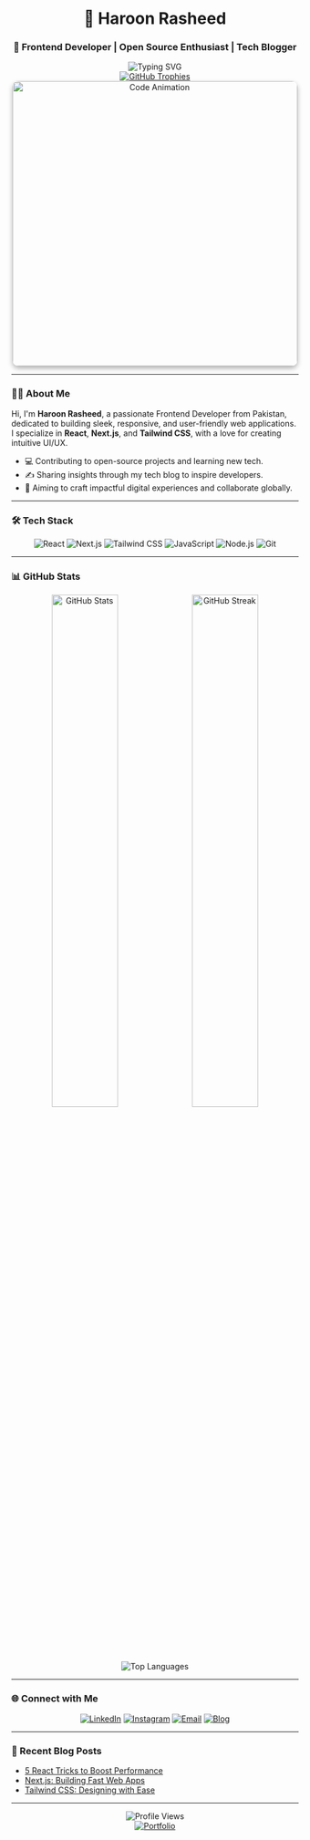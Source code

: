 <div align="center">
  <h1>🚀 Haroon Rasheed</h1>
  <h3>🌟 Frontend Developer | Open Source Enthusiast | Tech Blogger</h3>
  <img src="https://readme-typing-svg.demolab.com?font=Inter&size=20&duration=3500&pause=800&color=4FD1C5&center=true&vCenter=true&width=460&lines=Frontend+Developer;Open+Source+Contributor;Tech+Blogger;UI+UX+Enthusiast" alt="Typing SVG" />
</div>

<div align="center">
  <a href="https://haroon-rasheed.vercel.app/">
    <img src="https://github-profile-trophy.vercel.app/?username=haroonrasheedpk&theme=darkhub&row=1&column=6&margin-w=8&margin-h=8" alt="GitHub Trophies" />
  </a>
</div>

<div align="center">
  <img src="https://i.pinimg.com/originals/75/87/df/7587df77ef521cf98057d0028ee983f1.gif" alt="Code Animation" width="500" style="border-radius: 10px; box-shadow: 0 4px 8px rgba(0,0,0,0.3);" />
</div>

---

### 👨‍💻 About Me

Hi, I'm **Haroon Rasheed**, a passionate Frontend Developer from Pakistan, dedicated to building sleek, responsive, and user-friendly web applications. I specialize in **React**, **Next.js**, and **Tailwind CSS**, with a love for creating intuitive UI/UX.

- 💻 Contributing to open-source projects and learning new tech.  
- ✍️ Sharing insights through my tech blog to inspire developers.  
- 🎯 Aiming to craft impactful digital experiences and collaborate globally.

---

### 🛠 Tech Stack

<div align="center">
  <img src="https://img.shields.io/badge/React-20232A?style=for-the-badge&logo=react&logoColor=61DAFB" alt="React" />
  <img src="https://img.shields.io/badge/Next.js-000000?style=for-the-badge&logo=nextdotjs&logoColor:white" alt="Next.js" />
  <img src="https://img.shields.io/badge/Tailwind_CSS-38B2AC?style=for-the-badge&logo=tailwind-css&logoColor:white" alt="Tailwind CSS" />
  <img src="https://img.shields.io/badge/JavaScript-F7DF1E?style=for-the-badge&logo=javascript&logoColor=black" alt="JavaScript" />
  <img src="https://img.shields.io/badge/Node.js-339933?style=for-the-badge&logo=nodedotjs&logoColor:white" alt="Node.js" />
  <img src="https://img.shields.io/badge/Git-F05032?style=for-the-badge&logo=git&logoColor:white" alt="Git" />
</div>

---

### 📊 GitHub Stats

<div align="center">
  <img src="https://github-readme-stats.vercel.app/api?username=haroonrasheedpk&show_icons=true&theme=vision-friendly-dark" alt="GitHub Stats" width="48%" />
  <img src="https://github-readme-streak-stats.herokuapp.com/?user=haroonrasheedpk&theme=vision-friendly-dark" alt="GitHub Streak" width="48%" />
</div>

<div align="center">
  <img src="https://github-readme-stats.vercel.app/api/top-langs/?username=haroonrasheedpk&layout=compact&theme=vision-friendly-dark" alt="Top Languages" />
</div>

---

### 🌐 Connect with Me

<div align="center">
  <a href="https://www.linkedin.com/in/haroon-rasheed-pk/"><img src="https://img.shields.io/badge/LinkedIn-0A66C2?style=for-the-badge&logo=linkedin&logoColor:white" alt="LinkedIn" /></a>
  <a href="https://www.instagram.com/haroondevpk/"><img src="https://img.shields.io/badge/Instagram-E4405F?style=for-the-badge&logo=instagram&logoColor:white" alt="Instagram" /></a>
  <a href="mailto:haroonrasheedpk@example.com"><img src="https://img.shields.io/badge/Email-EA4335?style=for-the-badge&logo=gmail&logoColor:white" alt="Email" /></a>
  <a href="https://blog.haroonpk.dev/"><img src="https://img.shields.io/badge/Blog-FF5722?style=for-the-badge&logo=hashnode&logoColor:white" alt="Blog" /></a>
</div>

---

### 📝 Recent Blog Posts
<!-- BLOG-POST-LIST:START -->
- [5 React Tricks to Boost Performance](https://blog.haroonpk.dev/post/react-tricks)
- [Next.js: Building Fast Web Apps](https://blog.haroonpk.dev/post/nextjs-fast)
- [Tailwind CSS: Designing with Ease](https://blog.haroonpk.dev/post/tailwind-design)
<!-- BLOG-POST-LIST:END -->

---

<div align="center">
  <img src="https://komarev.com/ghpvc/?username=haroonrasheedpk&label=Profile+Views&color=3B82F6&style=flat-square" alt="Profile Views" />
  <br>
  <a href="https://haroon-rasheed.vercel.app/"><img src="https://img.shields.io/badge/Portfolio-%23181717.svg?style=for-the-badge&logo=vercel&logoColor:white" alt="Portfolio" /></a>
</div>
